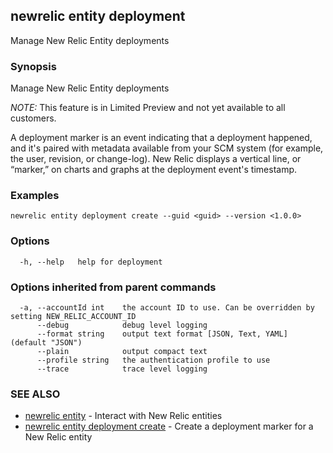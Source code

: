 ## newrelic entity deployment

Manage New Relic Entity deployments

### Synopsis

Manage New Relic Entity deployments

*NOTE:* This feature is in Limited Preview and not yet available to all customers.

A deployment marker is an event indicating that a deployment happened, and
it's paired with metadata available from your SCM system (for example,
the user, revision, or change-log). New Relic displays a vertical line, or
“marker,” on charts and graphs at the deployment event's timestamp.


### Examples

```
newrelic entity deployment create --guid <guid> --version <1.0.0>
```

### Options

```
  -h, --help   help for deployment
```

### Options inherited from parent commands

```
  -a, --accountId int    the account ID to use. Can be overridden by setting NEW_RELIC_ACCOUNT_ID
      --debug            debug level logging
      --format string    output text format [JSON, Text, YAML] (default "JSON")
      --plain            output compact text
      --profile string   the authentication profile to use
      --trace            trace level logging
```

### SEE ALSO

* [newrelic entity](newrelic_entity.md)	 - Interact with New Relic entities
* [newrelic entity deployment create](newrelic_entity_deployment_create.md)	 - Create a deployment marker for a New Relic entity
